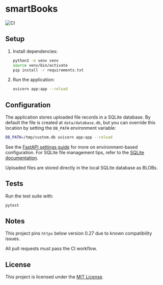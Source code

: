 # smartBooks
![CI](https://github.com/trevmanthony/smartBooks/actions/workflows/ci.yml/badge.svg)


## Setup
1. Install dependencies:
   ```bash
   python3 -m venv venv
   source venv/bin/activate
   pip install -r requirements.txt
   ```
2. Run the application:
   ```bash
   uvicorn app:app --reload
   ```


## Configuration
The application stores uploaded file records in a SQLite database. By default
the file is created at `data/database.db`, but you can override this location
by setting the `DB_PATH` environment variable:

```bash
DB_PATH=/tmp/custom.db uvicorn app:app --reload
```

See the [FastAPI settings guide](https://fastapi.tiangolo.com/advanced/settings/#environment-variables)
for more on environment-based configuration. For SQLite file management tips,
refer to the [SQLite documentation](https://sqlite.org/whentouse.html).

Uploaded files are stored directly in the local SQLite database as BLOBs.


## Tests
Run the test suite with:
```bash
pytest
```

## Notes
This project pins `httpx` below version 0.27 due to known compatibility issues.


All pull requests must pass the CI workflow.

## License
This project is licensed under the [MIT License](./LICENSE).
